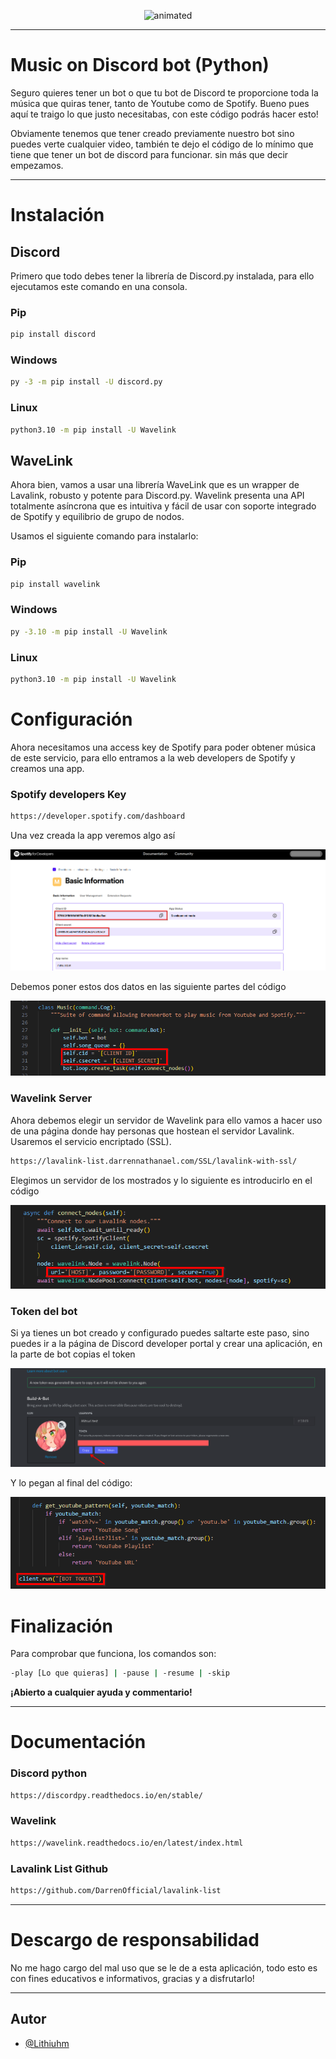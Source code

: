 <p align="center">
  <img src="https://media.tenor.com/3mBWfM4MP84AAAAC/discord-discord-ping.gif" alt="animated"/>
</p>

---

# Music on Discord bot (Python)

Seguro quieres tener un bot o que tu bot de Discord te proporcione toda la música que quiras tener, tanto de Youtube como de Spotify. Bueno pues aquí te traigo lo que justo necesitabas, con este código podrás hacer esto!

Obviamente tenemos que tener creado previamente nuestro bot sino puedes verte cualquier video, también te dejo el código de lo mínimo que tiene que tener un bot de discord para funcionar. sin más que decir empezamos.

---
# Instalación

## Discord

Primero que todo debes tener la librería de Discord.py instalada, para ello ejecutamos este comando en una consola.

### Pip
```bash
pip install discord
```
### Windows
```bash
py -3 -m pip install -U discord.py
```
### Linux
```bash
python3.10 -m pip install -U Wavelink
```

## WaveLink

Ahora bien, vamos a usar una librería WaveLink que es un wrapper de Lavalink, robusto y potente para Discord.py. Wavelink presenta una API totalmente asíncrona que es intuitiva y fácil de usar con soporte integrado de Spotify y equilibrio de grupo de nodos.

Usamos el siguiente comando para instalarlo:

### Pip
```bash
pip install wavelink
```
### Windows
```bash
py -3.10 -m pip install -U Wavelink
```
### Linux
```bash
python3.10 -m pip install -U Wavelink
```

# Configuración

Ahora necesitamos una access key de Spotify para poder obtener música de este servicio, para ello entramos a la web developers de Spotify y creamos una app.

### Spotify developers Key
```bash
https://developer.spotify.com/dashboard
```
Una vez creada la app veremos algo así

<img src="/images/img1.png"/>

Debemos poner estos dos datos en las siguiente partes del código

<img src="/images/img2.png"/>

### Wavelink Server

Ahora debemos elegir un servidor de Wavelink para ello vamos a hacer uso de una página donde hay personas que hostean el servidor Lavalink. Usaremos el servicio encriptado (SSL).

```bash
https://lavalink-list.darrennathanael.com/SSL/lavalink-with-ssl/
```
Elegimos un servidor de los mostrados y lo siguiente es introducirlo en el código

<img src="/images/img3.png"/>

### Token del bot

Si ya tienes un bot creado y configurado puedes saltarte este paso, sino puedes ir a la página de Discord developer portal y crear una aplicación, en la parte de bot copias el token 

<img src="/images/img4.png"/>

Y lo pegan al final del código:

<img src="/images/img5.png"/>

# Finalización

Para comprobar que funciona, los comandos son:
```bash
-play [Lo que quieras] | -pause | -resume | -skip 
```

**¡Abierto a cualquier ayuda y commentario!**

---

# Documentación

### Discord python
```bash
https://discordpy.readthedocs.io/en/stable/
```

### Wavelink
```bash
https://wavelink.readthedocs.io/en/latest/index.html
```

### Lavalink List Github
```bash
https://github.com/DarrenOfficial/lavalink-list
```

---

# Descargo de responsabilidad

No me hago cargo del mal uso que se le de a esta aplicación, todo esto es con fines educativos e informativos, gracias y a disfrutarlo!

---

## Autor

- [@Lithiuhm](https://www.github.com/Lithiuhm)

